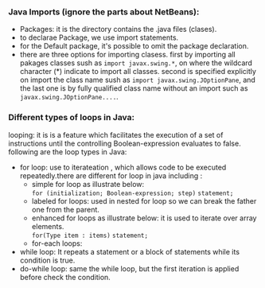 ### Java Imports (ignore the parts about NetBeans): 
- Packages: it is the directory contains the .java files (clases).
- to declarae Package, we use import statements.
- for the Default package, it's possible to omit the package declaration.
- there are three options for importing clasess. first by importing all pakages classes sush as `import javax.swing.*`, on where the wildcard character (*) indicate to import all classes. second is specified explicitly on import the class name sush as `import javax.swing.JOptionPane`, and the last one is by fully qualified class name without an import such as  `javax.swing.JOptionPane....`.

### Different types of loops in Java:

looping: it is  is a feature which facilitates the execution of a set of instructions until the controlling Boolean-expression evaluates to false. following are  the loop types in Java: 
-  for loop: use to iterateation , which allows code to be executed repeatedly.there are different for loop in java including : 
     - simple for loop as illustrate below:  
     `for (initialization; Boolean-expression; step)` 
     `statement;` 
     -  labeled for loops: used in nested for loop so we can break the father one from the parent.
     - enhanced for loops as illustrate below: it is used to iterate over array elements.  
     `for(Type item : items)`
     `statement;` 
     - for-each loops: 
- while loop:  It repeats a statement or a block of statements while its condition is true. 
-  do-while loop: same the while loop, but the first iteration is applied before check the condition. 